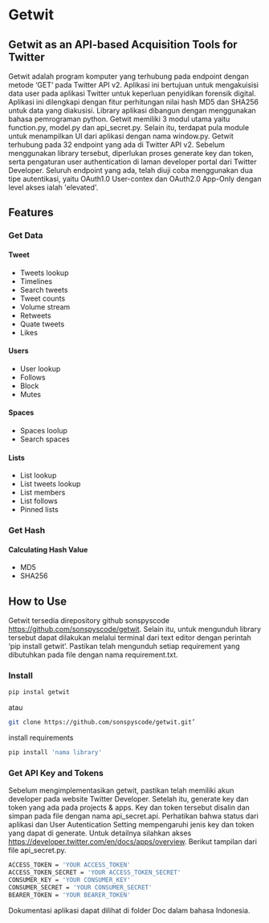 # Getwit
## Getwit as an API-based Acquisition Tools for Twitter

Getwit adalah program komputer yang terhubung pada endpoint dengan metode ‘GET’ pada Twitter API v2. Aplikasi ini bertujuan untuk mengakuisisi data user pada aplikasi Twitter untuk keperluan penyidikan forensik digital. Aplikasi ini dilengkapi dengan fitur perhitungan nilai hash MD5 dan SHA256 untuk data yang diakusisi. Library aplikasi dibangun dengan menggunakan bahasa pemrograman python. Getwit memiliki 3 modul utama yaitu function.py, model.py dan api_secret.py. Selain itu, terdapat pula module untuk menampilkan UI dari aplikasi dengan nama window.py. Getwit terhubung pada 32 endpoint yang ada di Twitter API v2. Sebelum menggunakan library tersebut, diperlukan proses generate key dan token, serta pengaturan user authentication di laman developer portal dari Twitter Developer. Seluruh endpoint yang ada, telah diuji coba menggunakan dua tipe autentikasi, yaitu OAuth1.0 User-contex dan OAuth2.0 App-Only dengan level akses ialah 'elevated'.

## Features
### Get Data
#### Tweet
- Tweets lookup
- Timelines
- Search tweets
- Tweet counts
- Volume stream
- Retweets
- Quate tweets
- Likes

#### Users
- User lookup
- Follows
- Block
- Mutes

#### Spaces
- Spaces loolup
- Search spaces

#### Lists
- List lookup
- List tweets lookup
- List members
- List follows
- Pinned lists

### Get Hash
#### Calculating Hash Value
- MD5
- SHA256

## How to Use

Getwit tersedia direpository github sonspyscode https://github.com/sonspyscode/getwit. Selain itu, untuk mengunduh library tersebut dapat dilakukan melalui terminal dari text editor dengan perintah ‘pip install getwit’. Pastikan telah mengunduh setiap requirement yang dibutuhkan pada file dengan nama requirement.txt.
### Install

```sh
pip instal getwit
```
atau
```sh
git clone https://github.com/sonspyscode/getwit.git’
```

install requirements
```sh
pip install 'nama library'
```

### Get API Key and Tokens
Sebelum mengimplementasikan getwit, pastikan telah memiliki akun developer pada website Twitter Developer. Setelah itu, generate key dan token yang ada pada projects & apps. Key dan token tersebut disalin dan simpan pada file dengan nama api_secret.api. Perhatikan bahwa status dari aplikasi dan User Autentication Setting mempengaruhi jenis key dan token yang dapat di generate. Untuk detailnya silahkan akses https://developer.twitter.com/en/docs/apps/overview. Berikut tampilan dari file api_secret.py.
```sh
ACCESS_TOKEN = 'YOUR ACCESS_TOKEN'
ACCESS_TOKEN_SECRET = 'YOUR ACCESS_TOKEN_SECRET'
CONSUMER_KEY = 'YOUR CONSUMER_KEY'
CONSUMER_SECRET = 'YOUR CONSUMER_SECRET'
BEARER_TOKEN = 'YOUR BEARER_TOKEN'
```
Dokumentasi aplikasi dapat dilihat di folder Doc dalam bahasa Indonesia.

